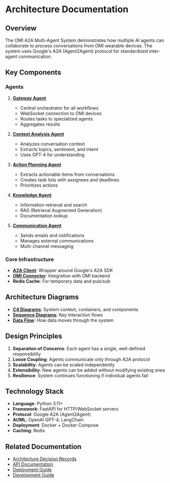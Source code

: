 # Architecture Documentation

## Overview

The OMI A2A Multi-Agent System demonstrates how multiple AI agents can collaborate to process conversations from OMI wearable devices. The system uses Google's A2A (Agent2Agent) protocol for standardized inter-agent communication.

## Key Components

### Agents

1. **[Gateway Agent](../../agents/omi_gateway/README.md)**
   - Central orchestrator for all workflows
   - WebSocket connection to OMI devices
   - Routes tasks to specialized agents
   - Aggregates results

2. **[Context Analysis Agent](../../agents/context_analysis/README.md)**
   - Analyzes conversation context
   - Extracts topics, sentiment, and intent
   - Uses GPT-4 for understanding

3. **[Action Planning Agent](../../agents/action_planning/README.md)**
   - Extracts actionable items from conversations
   - Creates task lists with assignees and deadlines
   - Prioritizes actions

4. **[Knowledge Agent](../../agents/knowledge/README.md)**
   - Information retrieval and search
   - RAG (Retrieval Augmented Generation)
   - Documentation lookup

5. **[Communication Agent](../../agents/communication/README.md)**
   - Sends emails and notifications
   - Manages external communications
   - Multi-channel messaging

### Core Infrastructure

- **[A2A Client](../../core/README.md)**: Wrapper around Google's A2A SDK
- **[OMI Connector](../../integrations/README.md)**: Integration with OMI backend
- **Redis Cache**: For temporary data and pub/sub

## Architecture Diagrams

- **[C4 Diagrams](c4-diagrams.md)**: System context, containers, and components
- **[Sequence Diagrams](sequence-diagrams.md)**: Key interaction flows
- **[Data Flow](data-flow.md)**: How data moves through the system

## Design Principles

1. **Separation of Concerns**: Each agent has a single, well-defined responsibility
2. **Loose Coupling**: Agents communicate only through A2A protocol
3. **Scalability**: Agents can be scaled independently
4. **Extensibility**: New agents can be added without modifying existing ones
5. **Resilience**: System continues functioning if individual agents fail

## Technology Stack

- **Language**: Python 3.11+
- **Framework**: FastAPI for HTTP/WebSocket servers
- **Protocol**: Google A2A (Agent2Agent)
- **AI/ML**: OpenAI GPT-4, LangChain
- **Deployment**: Docker + Docker Compose
- **Caching**: Redis

## Related Documentation

- [Architecture Decision Records](../adr/README.md)
- [API Documentation](../api/README.md)
- [Deployment Guide](../guides/deployment.md)
- [Development Guide](../guides/development.md)